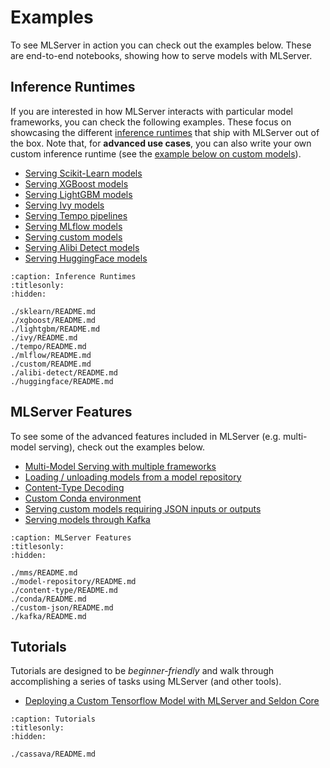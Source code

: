 # Examples

To see MLServer in action you can check out the examples below.
These are end-to-end notebooks, showing how to serve models with MLServer.

## Inference Runtimes

If you are interested in how MLServer interacts with particular model
frameworks, you can check the following examples.
These focus on showcasing the different [inference
runtimes](../runtimes/index.md) that ship with MLServer out of the box.
Note that, for **advanced use cases**, you can also write your own custom
inference runtime (see the [example below on custom
models](./custom/README.md)).

- [Serving Scikit-Learn models](./sklearn/README.md)
- [Serving XGBoost models](./xgboost/README.md)
- [Serving LightGBM models](./lightgbm/README.md)
- [Serving Ivy models](./ivy/README.md)
- [Serving Tempo pipelines](./tempo/README.md)
- [Serving MLflow models](./mlflow/README.md)
- [Serving custom models](./custom/README.md)
- [Serving Alibi Detect models](./alibi-detect/README.md)
- [Serving HuggingFace models](./huggingface/README.md)

```{toctree}
:caption: Inference Runtimes
:titlesonly:
:hidden:

./sklearn/README.md
./xgboost/README.md
./lightgbm/README.md
./ivy/README.md
./tempo/README.md
./mlflow/README.md
./custom/README.md
./alibi-detect/README.md
./huggingface/README.md
```

## MLServer Features

To see some of the advanced features included in MLServer (e.g. multi-model
serving), check out the examples below.

- [Multi-Model Serving with multiple frameworks](./mms/README.md)
- [Loading / unloading models from a model repository](./model-repository/README.md)
- [Content-Type Decoding](./content-type/README.md)
- [Custom Conda environment](./conda/README.md)
- [Serving custom models requiring JSON inputs or outputs](./custom-json/README.md)
- [Serving models through Kafka](./kafka/README.md)

```{toctree}
:caption: MLServer Features
:titlesonly:
:hidden:

./mms/README.md
./model-repository/README.md
./content-type/README.md
./conda/README.md
./custom-json/README.md
./kafka/README.md
```

## Tutorials

Tutorials are designed to be *beginner-friendly* and walk through accomplishing a series of tasks using MLServer (and other tools). 

- [Deploying a Custom Tensorflow Model with MLServer and Seldon Core](./cassava/README.md)

```{toctree}
:caption: Tutorials
:titlesonly:
:hidden:

./cassava/README.md
```
